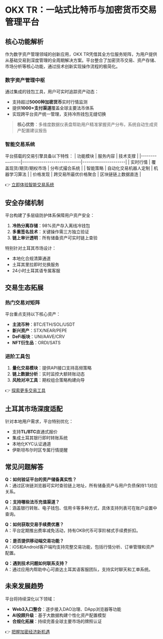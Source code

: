 # OKX TR：一站式比特币与加密货币交易管理平台

## 核心功能解析

作为数字资产管理领域的创新应用，OKX TR凭借其全方位服务矩阵，为用户提供从基础交易到深度管理的全周期解决方案。平台整合了加密货币交易、资产存储、市场分析等核心功能，通过技术创新实现操作流程的极简化。

### 数字资产管理中枢

通过集成的钱包工具，用户可实时追踪资产动态：
- 支持超过**5000种加密货币**实时行情监测
- 提供**1000+支付渠道**覆盖全球主要法币体系
- 实现跨平台资产统一管理，支持冷热钱包无缝切换

> **核心优势**：多维度数据仪表盘帮助用户精准掌握资产分布，系统自动生成资产配置建议报告

### 智能交易系统

平台搭载的交易引擎具备以下特性：
| 功能模块       | 服务内容                     | 技术支撑             |
|----------------|------------------------------|----------------------|
| 实时行情       | 覆盖现货/期货/期权市场       | 分布式撮合系统       |
| 智能策略       | 自动化交易机器人定制         | 机器学习算法         |
| 价格发现       | 跨交易所最优价格聚合         | 区块链链上数据直连   |

👉 [立即体验智能交易系统](https://bit.ly/okx_welcome)

## 安全存储机制

平台构建了多层级防护体系保障用户资产安全：
1. **冷热分离存储**：98%资产存入离线冷钱包
2. **多重签名技术**：关键操作需三方独立验证
3. **链上审计透明**：所有储备资产可实时链上查验

特别针对土耳其市场设计：
- 本地化合规清算通道
- 土耳其里拉即时兑换服务
- 24小时土耳其语专属客服

## 交易生态拓展

### 热门交易对矩阵
平台重点支持以下核心资产：
- **主流币种**：BTC/ETH/SOL/USDT
- **新兴资产**：STX/NEAR/PEPE
- **DeFi板块**：UNI/AAVE/CRV
- **NFT衍生品**：ORDI/SATS

### 进阶工具包
1. **量化交易模块**：提供API接口支持高频策略
2. **链上数据分析**：实时监控大额转账动态
3. **风险对冲工具**：期权组合策略构建向导

👉 [探索更多交易工具](https://bit.ly/okx_welcome)

## 土耳其市场深度适配

针对本地用户需求，平台特别优化：
- 支持**TL/BTC**直通式报价
- 集成土耳其银行即时转账系统
- 本地化KYC认证通道
- 伊斯坦布尔时区专属行情提醒

## 常见问题解答

**Q：如何验证平台的资产储备真实性？**  
A：通过区块链浏览器可实时查验链上地址，所有储备资产与用户负债保持1:1对应关系。

**Q：支持哪些法币充值渠道？**  
A：涵盖银行转账、电子钱包、信用卡等多种方式，具体支持列表可在账户设置中查询。

**Q：如何获取交易手续费优惠？**  
A：平台定期推出费率减免活动，持有OKB代币可享阶梯式手续费折扣。

**Q：是否提供移动端交易功能？**  
A：iOS和Android客户端均支持完整交易功能，包括行情分析、订单管理和资产配置。

**Q：遇到技术问题如何联系支持？**  
A：通过应用内帮助中心可直达土耳其语客服团队，支持实时聊天和工单系统。

## 未来发展趋势

平台将持续深化以下领域：
- **Web3入口整合**：逐步接入DAO治理、DApp浏览器等功能
- **AI投顾升级**：基于大数据构建个性化资产配置模型
- **合规化拓展**：持续完善全球主要市场的牌照认证

👉 [把握加密经济新机遇](https://bit.ly/okx_welcome)
